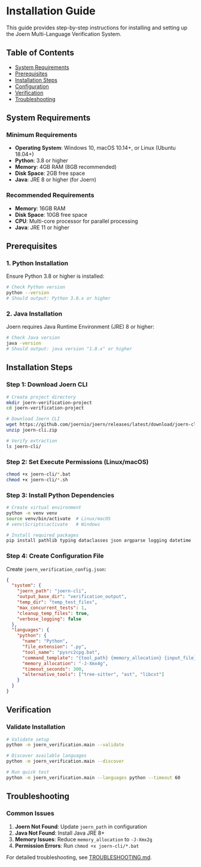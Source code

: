# Installation Guide

This guide provides step-by-step instructions for installing and setting up the Joern Multi-Language Verification System.

## Table of Contents

- [System Requirements](#system-requirements)
- [Prerequisites](#prerequisites)
- [Installation Steps](#installation-steps)
- [Configuration](#configuration)
- [Verification](#verification)
- [Troubleshooting](#troubleshooting)

## System Requirements

### Minimum Requirements

- **Operating System**: Windows 10, macOS 10.14+, or Linux (Ubuntu 18.04+)
- **Python**: 3.8 or higher
- **Memory**: 4GB RAM (8GB recommended)
- **Disk Space**: 2GB free space
- **Java**: JRE 8 or higher (for Joern)

### Recommended Requirements

- **Memory**: 16GB RAM
- **Disk Space**: 10GB free space
- **CPU**: Multi-core processor for parallel processing
- **Java**: JRE 11 or higher

## Prerequisites

### 1. Python Installation

Ensure Python 3.8 or higher is installed:

```bash
# Check Python version
python --version
# Should output: Python 3.8.x or higher
```

### 2. Java Installation

Joern requires Java Runtime Environment (JRE) 8 or higher:

```bash
# Check Java version
java -version
# Should output: java version "1.8.x" or higher
```

## Installation Steps

### Step 1: Download Joern CLI

```bash
# Create project directory
mkdir joern-verification-project
cd joern-verification-project

# Download Joern CLI
wget https://github.com/joernio/joern/releases/latest/download/joern-cli.zip
unzip joern-cli.zip

# Verify extraction
ls joern-cli/
```

### Step 2: Set Execute Permissions (Linux/macOS)

```bash
chmod +x joern-cli/*.bat
chmod +x joern-cli/*.sh
```

### Step 3: Install Python Dependencies

```bash
# Create virtual environment
python -m venv venv
source venv/bin/activate  # Linux/macOS
# venv\Scripts\activate   # Windows

# Install required packages
pip install pathlib typing dataclasses json argparse logging datetime
```

### Step 4: Create Configuration File

Create `joern_verification_config.json`:

```json
{
  "system": {
    "joern_path": "joern-cli",
    "output_base_dir": "verification_output",
    "temp_dir": "temp_test_files",
    "max_concurrent_tests": 1,
    "cleanup_temp_files": true,
    "verbose_logging": false
  },
  "languages": {
    "python": {
      "name": "Python",
      "file_extension": ".py",
      "tool_name": "pysrc2cpg.bat",
      "command_template": "{tool_path} {memory_allocation} {input_file} --output {output_dir}",
      "memory_allocation": "-J-Xmx4g",
      "timeout_seconds": 300,
      "alternative_tools": ["tree-sitter", "ast", "libcst"]
    }
  }
}
```

## Verification

### Validate Installation

```bash
# Validate setup
python -m joern_verification.main --validate

# Discover available languages
python -m joern_verification.main --discover

# Run quick test
python -m joern_verification.main --languages python --timeout 60
```

## Troubleshooting

### Common Issues

1. **Joern Not Found**: Update `joern_path` in configuration
2. **Java Not Found**: Install Java JRE 8+
3. **Memory Issues**: Reduce `memory_allocation` to `-J-Xmx2g`
4. **Permission Errors**: Run `chmod +x joern-cli/*.bat`

For detailed troubleshooting, see [TROUBLESHOOTING.md](TROUBLESHOOTING.md).
